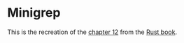 # Minigrep
This is the recreation of the [chapter 12](https://doc.rust-lang.org/book/ch12-00-an-io-project.html)
from the [Rust book](https://doc.rust-lang.org/book/).
